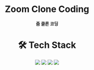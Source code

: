 <div align="center">
  
# Zoom Clone Coding
**줌 클론 코딩**

# 🛠 Tech Stack
<img src="https://img.shields.io/badge/Node.js-339933?style=for-the-badge&logo=Node.js&logoColor=white">
<img src="https://img.shields.io/badge/Nodemon-76D04B?style=for-the-badge&logo=Nodemon&logoColor=white">
<img src="https://img.shields.io/badge/Express.js-000000?style=for-the-badge&logo=Express&logoColor=white">
  <img src="https://img.shields.io/badge/Pug-A86454?style=for-the-badge&logo=Pug&logoColor=white">


</div>
